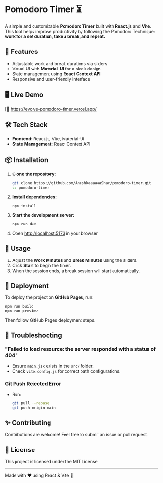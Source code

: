 # Pomodoro Timer ⏳

A simple and customizable **Pomodoro Timer** built with **React.js** and **Vite**. This tool helps improve productivity by following the Pomodoro Technique: **work for a set duration, take a break, and repeat.**

## 🚀 Features
- Adjustable work and break durations via sliders
- Visual UI with **Material-UI** for a sleek design
- State management using **React Context API**
- Responsive and user-friendly interface

## 🖥️ Live Demo
[🔗 https://evolve-pomodoro-timer.vercel.app/

## 🛠️ Tech Stack
- **Frontend:** React.js, Vite, Material-UI
- **State Management:** React Context API

## 📦 Installation
1. **Clone the repository:**
   ```sh
   git clone https://github.com/AnushkaaaaaaShar/pomodoro-timer.git
   cd pomodoro-timer
   ```
2. **Install dependencies:**
   ```sh
   npm install
   ```
3. **Start the development server:**
   ```sh
   npm run dev
   ```
4. Open [http://localhost:5173](http://localhost:5173) in your browser.

## 🔧 Usage
1. Adjust the **Work Minutes** and **Break Minutes** using the sliders.
2. Click **Start** to begin the timer.
3. When the session ends, a break session will start automatically.

## 🚀 Deployment
To deploy the project on **GitHub Pages**, run:
```sh
npm run build
npm run preview
```
Then follow GitHub Pages deployment steps.

## 🐞 Troubleshooting
### "Failed to load resource: the server responded with a status of 404"
- Ensure `main.jsx` exists in the `src/` folder.
- Check `vite.config.js` for correct path configurations.

### Git Push Rejected Error
- Run:
  ```sh
  git pull --rebase
  git push origin main
  ```

## ✨ Contributing
Contributions are welcome! Feel free to submit an issue or pull request.

## 📜 License
This project is licensed under the MIT License.

---
Made with ❤️ using React & Vite 🚀


